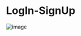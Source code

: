 # LogIn-SignUp
![image](https://user-images.githubusercontent.com/64280311/173802536-2fae5fd6-3448-43c6-b2ee-1885be8f8033.png)
